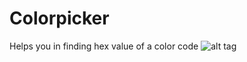 # Colorpicker
Helps you in finding hex value of a color code
![alt tag](https://github.com/Govzy/Colorpicker/tree/master/src/main/res/drawable/image1.png)
